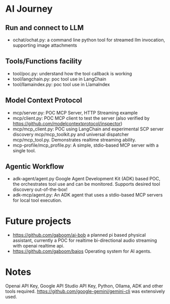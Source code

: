 AI Journey
===

Run and connect to LLM
---
* ochat/ochat.py: a command line python tool for streamed llm invocation, supporting image attachments

Tools/Functions facility
---
* tool/poc.py: understand how the tool callback is working
* tool/langchain.py: poc tool use in LangChain
* tool/llamaindex.py: poc tool use in LlamaIndex

Model Context Protocol
---
* mcp/server.py: POC MCP Server, HTTP Streaming example
* mcp/client.py: POC MCP client to test the server (also verified by https://github.com/modelcontextprotocol/inspector)
* mcp/mcp_client.py: POC using LangChain and experimental SCP server discovery mcp/mcp_toolkit.py and universal dispatcher mcp/mcp_tool.py. Demonstrates realtime streaming ability.
* mcp-profile/mcp_profile.py: A simple, stdio-based MCP server with a single tool.

Agentic Workflow
---
* adk-agent/agent.py Google Agent Development Kit (ADK) based POC, the orchestrates tool use and can be monitored. Supports desired tool discovery out-of-the-box! 
* adk-mcp/agent.py: An ADK agent that uses a stdio-based MCP servers for local tool execution.  

Future projects
===
* https://github.com/gaboom/ai-bob a planned pi based physical assistant, currently a POC for realtime bi-directional audio streaming with openai realtime api.
* https://github.com/gaboom/baios Operating system for AI agents.

Notes
===
Openai API Key, Google API Studio API Key, Python, Ollama, ADK and other tools required.
https://github.com/google-gemini/gemini-cli was extensively used.
